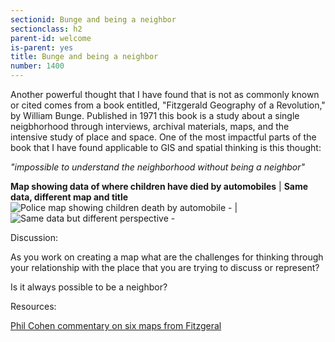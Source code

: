 ```yaml
---
sectionid: Bunge and being a neighbor 
sectionclass: h2
parent-id: welcome
is-parent: yes
title: Bunge and being a neighbor
number: 1400
---
```


Another powerful thought that I have found that is not as commonly known or cited comes from a book entitled, "Fitzgerald Geography of a Revolution," by William Bunge. Published in 1971 this book is a study about a single neigbhorhood through interviews, archival materials, maps, and the intensive study of place and space. One of the most impactful parts of the book that I have found applicable to GIS and spatial thinking is this thought:  


*"impossible to understand the neighborhood without being a neighbor"*  

    
**Map showing data of where children have died by automobiles** | **Same data, different map and title**
 ![Police map showing children death by automobile - ](https://raw.githubusercontent.com/vkcworkshops/introspatialmethods/gh-pages/img/policereportmap.png) |  ![Same data but different perspective - ](https://raw.githubusercontent.com/vkcworkshops/introspatialmethods/gh-pages/img/bungecountermap.png)



Discussion:

As you work on creating a map what are the challenges for thinking through your relationship with the place that you are trying to discuss or represent?

Is it always possible to be a neighbor?



Resources:

[Phil Cohen commentary on six maps from Fitzgeral](http://livingmaps.review/journal/index.php/LMR/article/download/59/99)

